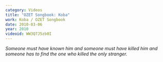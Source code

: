 ```yaml
---
category: Videos
title: "OZET Songbook: Koba"
work: Koba / OZET Songbook
date: 2010-03-06
year: 2010
videoid: WW3Q7J5zb0I
---
```


<em>Someone must have known him
and someone must have killed him
and someone has to find the one who
killed the only stranger.</em>

